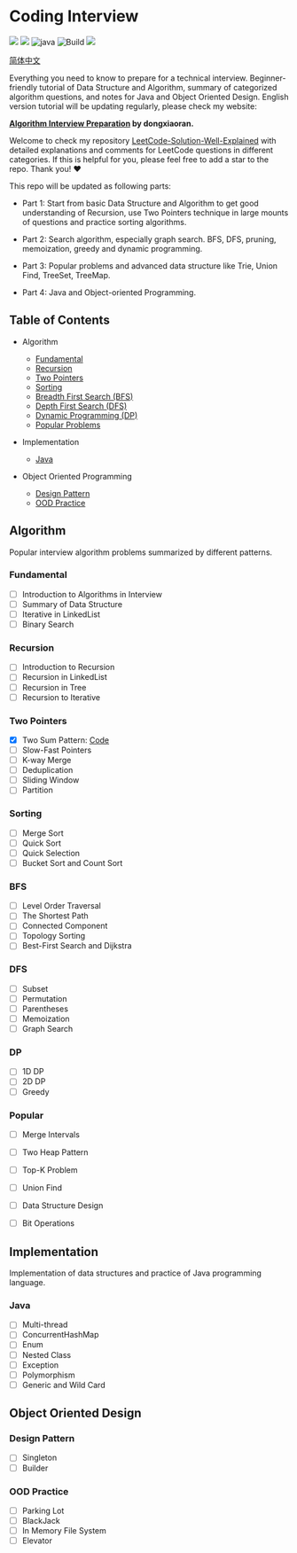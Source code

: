 # Coding Interview

[![](https://img.shields.io/badge/LeetCode-Solution-yellow?logo=leetcode)](https://github.com/zdong1995/LeetCode-Solution-Well-Explained) [![](https://img.shields.io/badge/Algo-Interview-blue?&logo=github)](https://github.com/zdong1995/Algorithm-Interview) ![java](https://img.shields.io/badge/Language-Java-orange?logo=java) ![Build](https://github.com/zdong1995/Algorithm-Interview/workflows/Build/badge.svg)  [![](https://img.shields.io/badge/Github-zdong1995-blue?style=social&logo=github)](https://github.com/zdong1995/)

[简体中文](./REDME-CN.md)

Everything you need to know to prepare for a technical interview. Beginner-friendly tutorial of Data Structure and Algorithm, summary of categorized algorithm questions, and notes for Java and Object Oriented Design. English version tutorial will be updating regularly, please check my website: 

**[Algorithm Interview Preparation](https://dongxiaoran.com/en/algo/)  by dongxiaoran.**

Welcome to check my repository [LeetCode-Solution-Well-Explained](https://github.com/zdong1995/LeetCode-Solution-Well-Explained) with detailed explanations and comments for LeetCode questions in different categories. If this is helpful for you, please feel free to add a star to the repo. Thank you! ❤️

This repo will be updated as following parts:
- Part 1: Start from basic Data Structure and Algorithm to get good understanding of Recursion, use Two Pointers technique in large mounts of questions and  practice sorting algorithms.

- Part 2: Search algorithm, especially graph search. BFS, DFS, pruning, memoization, greedy and dynamic programming.

- Part 3: Popular problems and advanced data structure like Trie, Union Find, TreeSet, TreeMap.

- Part 4: Java and Object-oriented Programming.

## Table of Contents

* Algorithm
  * [Fundamental](https://github.com/zdong1995/Algorithm-Interview#fundamental)
  * [Recursion](https://github.com/zdong1995/Algorithm-Interview#recursion)
  * [Two Pointers](https://github.com/zdong1995/Algorithm-Interview#two-pointers)
  * [Sorting](https://github.com/zdong1995/Algorithm-Interview#sorting)
  * [Breadth First Search \(BFS\)](https://github.com/zdong1995/Algorithm-Interview#bfs)
  * [Depth First Search \(DFS\)](https://github.com/zdong1995/Algorithm-Interview#dfs)
  * [Dynamic Programming \(DP\)](https://github.com/zdong1995/Algorithm-Interview#dp)
  * [Popular Problems](https://github.com/zdong1995/Algorithm-Interview#popular)
  
* Implementation
  * [Java](https://github.com/zdong1995/Algorithm-Interview##java)
* Object Oriented Programming
  * [Design Pattern](https://github.com/zdong1995/Algorithm-Interview##design-pattern)
  * [OOD Practice](https://github.com/zdong1995/Algorithm-Interview##ood-practice)

## Algorithm

Popular interview algorithm problems summarized by different patterns.

### Fundamental

* [ ] Introduction to Algorithms in Interview
* [ ] Summary of Data Structure
* [ ] Iterative in LinkedList
* [ ] Binary Search

### Recursion

* [ ] Introduction to Recursion
* [ ] Recursion in LinkedList
* [ ] Recursion in Tree
* [ ] Recursion to Iterative

### Two Pointers

* [x] Two Sum Pattern: [Code](src/main/java/algorithm/array/twosum)
* [ ] Slow-Fast Pointers
* [ ] K-way Merge
* [ ] Deduplication
* [ ] Sliding Window
* [ ] Partition

### Sorting

* [ ] Merge Sort
* [ ] Quick Sort
* [ ] Quick Selection
* [ ] Bucket Sort and Count Sort

### BFS

* [ ] Level Order Traversal
* [ ] The Shortest Path
* [ ] Connected Component
* [ ] Topology Sorting
* [ ] Best-First Search and Dijkstra

### DFS

* [ ] Subset
* [ ] Permutation
* [ ] Parentheses
* [ ] Memoization
* [ ] Graph Search

### DP

* [ ] 1D DP
* [ ] 2D DP
* [ ] Greedy

### Popular

- [ ] Merge Intervals

- [ ] Two Heap Pattern

- [ ] Top-K Problem

- [ ] Union Find

- [ ] Data Structure Design

- [ ] Bit Operations

## Implementation

Implementation of data structures and practice of Java programming language.

### Java

* [ ] Multi-thread
* [ ] ConcurrentHashMap
* [ ] Enum
* [ ] Nested Class
* [ ] Exception
* [ ] Polymorphism
* [ ] Generic and Wild Card

## Object Oriented Design

### Design Pattern

* [ ] Singleton
* [ ] Builder

### OOD Practice

* [ ] Parking Lot
* [ ] BlackJack
* [ ] In Memory File System
* [ ] Elevator